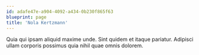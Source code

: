 ```yaml
---
id: adafe47e-a904-4092-a434-0b230f865f63
blueprint: page
title: 'Nola Kertzmann'
---
```

Quia qui ipsam aliquid maxime unde. Sint quidem et itaque pariatur. Adipisci ullam corporis possimus quia nihil quae omnis dolorem.